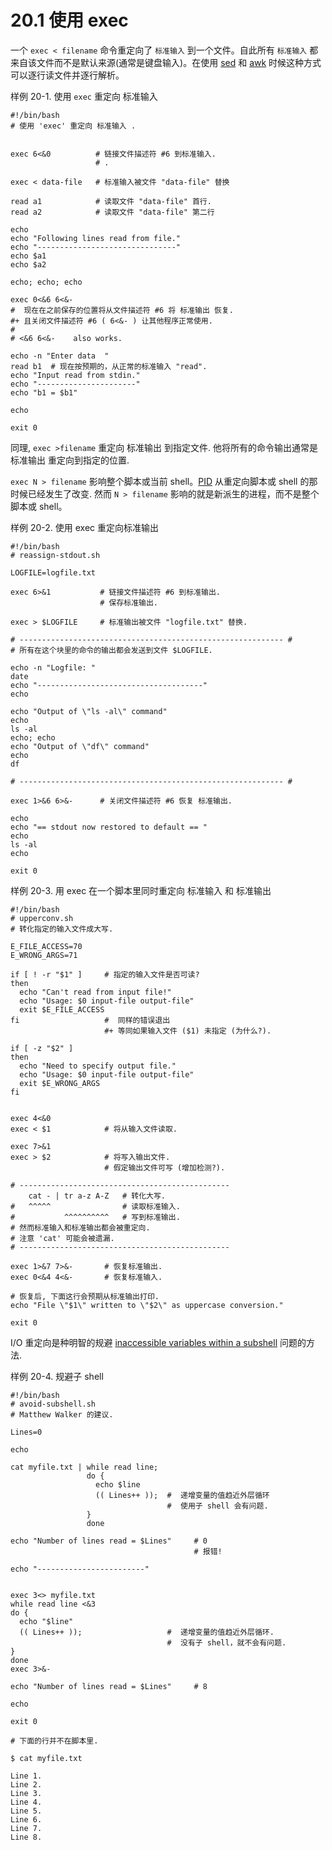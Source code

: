 # 20.1 使用 exec
一个 `exec < filename` 命令重定向了 `标准输入` 到一个文件。自此所有 `标准输入` 都来自该文件而不是默认来源(通常是键盘输入)。在使用 [sed](http://tldp.org/LDP/abs/html/sedawk.html#SEDREF) 和 [awk](http://tldp.org/LDP/abs/html/awk.html#AWKREF) 时候这种方式可以逐行读文件并逐行解析。

样例 20-1. 使用 `exec` 重定向 标准输入
```
#!/bin/bash
# 使用 'exec' 重定向 标准输入 .


exec 6<&0          # 链接文件描述符 #6 到标准输入.
                   # .

exec < data-file   # 标准输入被文件 "data-file" 替换

read a1            # 读取文件 "data-file" 首行.
read a2            # 读取文件 "data-file" 第二行

echo
echo "Following lines read from file."
echo "-------------------------------"
echo $a1
echo $a2

echo; echo; echo

exec 0<&6 6<&-
#  现在在之前保存的位置将从文件描述符 #6 将 标准输出 恢复.
#+ 且关闭文件描述符 #6 ( 6<&- ) 让其他程序正常使用.
#
# <&6 6<&-    also works.

echo -n "Enter data  "
read b1  # 现在按预期的，从正常的标准输入 "read".
echo "Input read from stdin."
echo "----------------------"
echo "b1 = $b1"

echo

exit 0
```

同理, `exec >filename` 重定向 标准输出 到指定文件. 他将所有的命令输出通常是 标准输出 重定向到指定的位置.

`exec N > filename` 影响整个脚本或当前 shell。[PID](http://tldp.org/LDP/abs/html/special-chars.html#PROCESSIDREF) 从重定向脚本或 shell 的那时候已经发生了改变. 然而 `N > filename` 影响的就是新派生的进程，而不是整个脚本或 shell。

样例 20-2. 使用 exec 重定向标准输出
```
#!/bin/bash
# reassign-stdout.sh

LOGFILE=logfile.txt

exec 6>&1           # 链接文件描述符 #6 到标准输出.
                    # 保存标准输出.

exec > $LOGFILE     # 标准输出被文件 "logfile.txt" 替换.

# ----------------------------------------------------------- #
# 所有在这个块里的命令的输出都会发送到文件 $LOGFILE.

echo -n "Logfile: "
date
echo "-------------------------------------"
echo

echo "Output of \"ls -al\" command"
echo
ls -al
echo; echo
echo "Output of \"df\" command"
echo
df

# ----------------------------------------------------------- #

exec 1>&6 6>&-      # 关闭文件描述符 #6 恢复 标准输出.

echo
echo "== stdout now restored to default == "
echo
ls -al
echo

exit 0
```

样例 20-3. 用 exec 在一个脚本里同时重定向 标准输入 和 标准输出
```
#!/bin/bash
# upperconv.sh
# 转化指定的输入文件成大写.

E_FILE_ACCESS=70
E_WRONG_ARGS=71

if [ ! -r "$1" ]     # 指定的输入文件是否可读?
then
  echo "Can't read from input file!"
  echo "Usage: $0 input-file output-file"
  exit $E_FILE_ACCESS
fi                   #  同样的错误退出
                     #+ 等同如果输入文件 ($1) 未指定 (为什么?).

if [ -z "$2" ]
then
  echo "Need to specify output file."
  echo "Usage: $0 input-file output-file"
  exit $E_WRONG_ARGS
fi


exec 4<&0
exec < $1            # 将从输入文件读取.

exec 7>&1
exec > $2            # 将写入输出文件.
                     # 假定输出文件可写 (增加检测?).

# -----------------------------------------------
    cat - | tr a-z A-Z   # 转化大写.
#   ^^^^^                # 读取标准输入.
#           ^^^^^^^^^^   # 写到标准输出.
# 然而标准输入和标准输出都会被重定向.
# 注意 'cat' 可能会被遗漏.
# -----------------------------------------------

exec 1>&7 7>&-       # 恢复标准输出.
exec 0<&4 4<&-       # 恢复标准输入.

# 恢复后, 下面这行会预期从标准输出打印.
echo "File \"$1\" written to \"$2\" as uppercase conversion."

exit 0
```

I/O 重定向是种明智的规避 [inaccessible variables within a subshell](http://tldp.org/LDP/abs/html/subshells.html#PARVIS) 问题的方法.

样例 20-4. 规避子 shell
```
#!/bin/bash
# avoid-subshell.sh
# Matthew Walker 的建议.

Lines=0

echo

cat myfile.txt | while read line;
                 do {
                   echo $line
                   (( Lines++ ));  #  递增变量的值趋近外层循环
                                   #  使用子 shell 会有问题.
                 }
                 done

echo "Number of lines read = $Lines"     # 0
                                         # 报错!

echo "------------------------"


exec 3<> myfile.txt
while read line <&3
do {
  echo "$line"
  (( Lines++ ));                   #  递增变量的值趋近外层循环.
                                   #  没有子 shell，就不会有问题.
}
done
exec 3>&-

echo "Number of lines read = $Lines"     # 8

echo

exit 0

# 下面的行并不在脚本里.

$ cat myfile.txt

Line 1.
Line 2.
Line 3.
Line 4.
Line 5.
Line 6.
Line 7.
Line 8.
```

